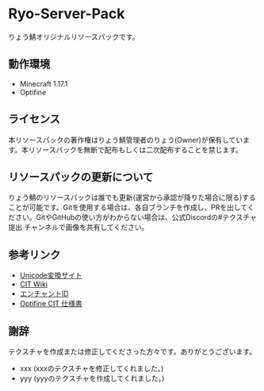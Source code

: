# Ryo-Server-Pack
りょう鯖オリジナルリソースパックです。

## 動作環境
- Minecraft 1.17.1
- Optifine

## ライセンス
本リソースパックの著作権はりょう鯖管理者のりょう(Owner)が保有しています。本リソースパックを無断で配布もしくは二次配布することを禁じます。

## リソースパックの更新について
りょう鯖のリソースパックは誰でも更新(運営から承認が降りた場合に限る)することが可能です。Gitを使用する場合は、各自ブランチを作成し、PRを出してください。GitやGitHubの使い方がわからない場合は、公式Discordの#テクスチャ提出 チャンネルで画像を共有してください。

## 参考リンク
- [Unicode変換サイト](https://tech-unlimited.com/escape-unicode.html)
- [CIT Wiki](https://wiki.craftportal.jp/view/Custom_Item_Textures#.28.E4.BB.BB.E6.84.8F.29_NBT.E3.82.BF.E3.82.B0)
- [エンチャントID](https://minecraft.fandom.com/ja/wiki/%E3%82%A8%E3%83%B3%E3%83%81%E3%83%A3%E3%83%B3%E3%83%88/ID)
- [Optifine CIT 仕様書](https://github.com/sp614x/optifine/blob/master/OptiFineDoc/doc/cit_single.properties)

## 謝辞
テクスチャを作成または修正してくださった方々です。ありがとうございます。
- xxx (xxxのテクスチャを修正してくれました。)
- yyy (yyyのテクスチャを作成してくれました。)